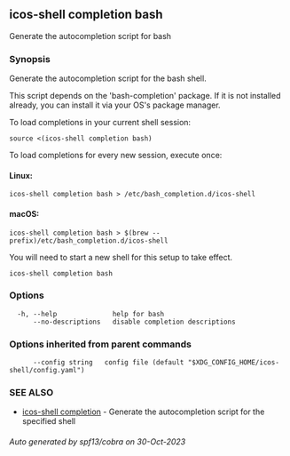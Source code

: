 ## icos-shell completion bash

Generate the autocompletion script for bash

### Synopsis

Generate the autocompletion script for the bash shell.

This script depends on the 'bash-completion' package.
If it is not installed already, you can install it via your OS's package manager.

To load completions in your current shell session:

	source <(icos-shell completion bash)

To load completions for every new session, execute once:

#### Linux:

	icos-shell completion bash > /etc/bash_completion.d/icos-shell

#### macOS:

	icos-shell completion bash > $(brew --prefix)/etc/bash_completion.d/icos-shell

You will need to start a new shell for this setup to take effect.


```
icos-shell completion bash
```

### Options

```
  -h, --help              help for bash
      --no-descriptions   disable completion descriptions
```

### Options inherited from parent commands

```
      --config string   config file (default "$XDG_CONFIG_HOME/icos-shell/config.yaml")
```

### SEE ALSO

* [icos-shell completion](icos-shell_completion.md)	 - Generate the autocompletion script for the specified shell

###### Auto generated by spf13/cobra on 30-Oct-2023
